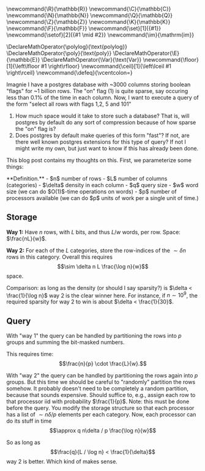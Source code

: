 \newcommand{\R}{\mathbb{R}}
\newcommand{\C}{\mathbb{C}}
\newcommand{\N}{\mathbb{N}}
\newcommand{\Q}{\mathbb{Q}}
\newcommand{\Z}{\mathbb{Z}}
\newcommand{\K}{\mathbb{K}}
\newcommand{\F}{\mathbb{F}}
\newcommand{\set}[1]{\{#1\}}
\newcommand{\setof}[2]{\{#1 \mid #2\}}
\newcommand{\im}{\mathrm{im}}

\DeclareMathOperator{\polylog}{\text{polylog}}
\DeclareMathOperator{\poly}{\text{poly}}
\DeclareMathOperator{\E}{\mathbb{E}}
\DeclareMathOperator{\Var}{\text{Var}}
\newcommand{\floor}[1]{\left\lfloor #1 \right\rfloor}
\newcommand{\ceil}[1]{\left\lceil #1 \right\rceil}
\newcommand{\defeq}{\vcentcolon=}


Imagnie I have a postgres database with ~3000 columns storing boolean "flags" for ~1 billion rows. The "on" flag (1) is quite sparse, say occuring less than 0.1% of the time in each column.
Now, I want to execute a query of the form "select all rows with flags 1,2, 5 and 101"
1. How much space would it take to store such a database? That is, will postgres by default do any sort of compression because of how sparse the "on" flag is?
2. Does postgres by default make queries of this form "fast"? If not, are there well known postgres extensions for this type of query? If not I might write my own, but just want to know if this has already been done.


This blog post contains my thoughts on this.
First, we parameterize some things:

<div class="defn envbox">**Definition.**
- $n$ number of rows
- $L$ number of columns (categories)
- $\delta$ density in each column
- $q$ query size
- $w$ word size (we can do $O(1)$-time operations on words)
- $p$ number of processors available (we can do $p$ units of work
    per a single unit of time.)
</div>

## Storage
**Way 1:**
Have $n$ rows, with $L$ bits, and thus  $L/w$ words, per row.
Space: $\frac{nL}{w}$.

**Way 2:**
For each of the $L$ categories, store the row-indices of the
$\sim \delta n$ rows in this category. 
Overall this requires 
 $$\sim \delta n L \frac{\log n}{w}$$
 space.

 Comparison: 
 as long as the density (or should I say sparsity?) is $\delta < \frac{1}{\log n}$ way 2 is the clear winner here.
For instance, if $n\sim 10^{9}$, the required sparsity for
way 2 to win is about $\delta < \frac{1}{30}$.


## Query
With "way 1" the query can be handled by partitioning the rows
into $p$ groups and summing the bit-masked numbers.

This requires time: 
$$\frac{n}{p} \cdot \frac{L}{w}.$$


With "way 2" the query can be handled by partitioning the rows
again into $p$ groups. But this time we should be careful to
"randomly" partition the rows somehow. 
It probably doesn't need to be completely a random partition,
because that sounds expensive. Should suffice to, e.g., assign
each row to that processor iid with probability $\frac{1}{p}$.
Note: this must be done before the query. 
You modify the storage structure so that each processor has a
list of $\sim n\delta/p$ elements per each category. 
Now, each processor can do its stuff in time
$$\approx  q n\delta / p \frac{\log n}{w}$$

So as long as
$$\frac{q}{L / \log n} < \frac{1}{\delta}$$
way 2 is better. 
Which kind of makes sense.


